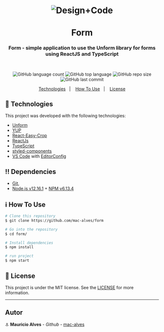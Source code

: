 <h1 align="center">
  <img alt="Design+Code" src="https://res.cloudinary.com/dpf7e7tpc/image/upload/v1591324114/projetos/form_rf8l3u.gif" />
</h1>

<h1 align="center">
  Form
</h1>
<h3 align="center">Form - simple application to use the Unform library for forms using ReactJS and TypeScript</h3>
<br/>
<p align="center">

  <img alt="GitHub language count" src="https://img.shields.io/github/languages/count/mac-alves/form">

  <img alt="GitHub top language" src="https://img.shields.io/github/languages/top/mac-alves/form">

  <img alt="GitHub repo size" src="https://img.shields.io/github/repo-size/mac-alves/form">

  <img alt="GitHub last commit" src="https://img.shields.io/github/last-commit/mac-alves/form"> 

</p>

<p align="center">
  <a href="#rocket-technologies">Technologies</a>&nbsp;&nbsp;&nbsp;|&nbsp;&nbsp;&nbsp;
  <a href="#information_source-how-to-use">How To Use</a>&nbsp;&nbsp;&nbsp;|&nbsp;&nbsp;&nbsp;
  <a href="#memo-license">License</a>
</p>

## :rocket: Technologies

This project was developed with the following technologies:
-  [Unform](https://unform.dev/)
-  [YUP](https://github.com/jquense/yup)
-  [React-Easy-Crop](https://github.com/ricardo-ch/react-easy-crop)
-  [ReactJs](https://reactjs.org/)
-  [TypeScript](https://www.typescriptlang.org/)
-  [styled-components](https://www.styled-components.com/)
-  [VS Code][vc] with [EditorConfig][vceditconfig]

## :bangbang: Dependencies
- [Git](https://git-scm.com),
- [Node.js v12.16.1][nodejs] + [NPM v6.13.4][npm]

## :information_source: How To Use

```bash
# Clone this repository
$ git clone https://github.com/mac-alves/form

# Go into the repository
$ cd form/

# Install dependencies
$ npm install

# run project
$ npm start
```

## :memo: License
This project is under the MIT license. See the [LICENSE](https://github.com/mac-alves/form/blob/master/LICENSE) for more information.

---

## Autor

:anchor: **Mauricio Alves** - *Github* - [mac-alves](https://github.com/mac-alves)


[nodejs]: https://nodejs.org/
[npm]: https://www.npmjs.com/
[vc]: https://code.visualstudio.com/
[vceditconfig]: https://marketplace.visualstudio.com/items?itemName=EditorConfig.EditorConfig
[vceslint]: https://marketplace.visualstudio.com/items?itemName=dbaeumer.vscode-eslint
